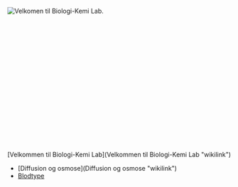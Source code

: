 ![Velkomen til Biologi-Kemi
Lab.]( Title.jpg "fig:Velkomen til Biologi-Kemi Lab.")\
\
\
\
\
\
\
\
\
\
\
\
\
\
\
\
\
\
\
[Velkommen til Biologi-Kemi
Lab](Velkommen til Biologi-Kemi Lab "wikilink")

-   [Diffusion og osmose](Diffusion og osmose "wikilink")
-   [Blodtype](Blodtype "wikilink")

